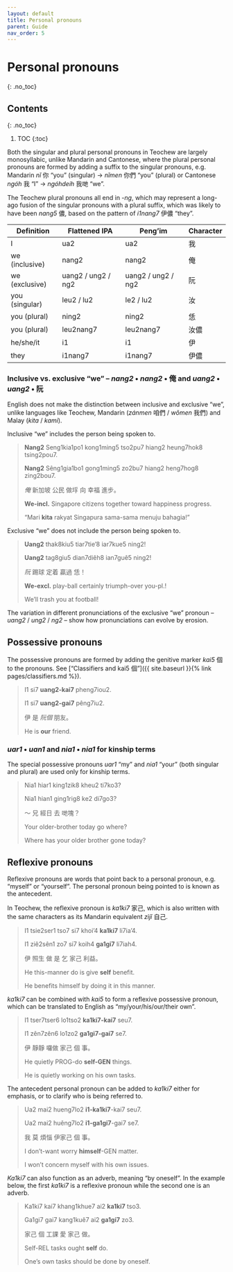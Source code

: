 ```yaml
---
layout: default
title: Personal pronouns
parent: Guide
nav_order: 5
---
```


Personal pronouns
=================
{: .no_toc}

Contents
--------
{: .no_toc}

1. TOC
{:toc}


Both the singular and plural personal pronouns in Teochew are largely monosyllabic, unlike Mandarin and Cantonese, where the plural personal pronouns are formed by adding a suffix to the singular pronouns, e.g. Mandarin *nǐ* 你 “you” (singular) → *nǐmen* 你們 “you” (plural) or Cantonese *ngóh* 我 “I” → *ngóhdeih* 我哋 “we”.

The Teochew plural pronouns all end in -*ng*, which may represent a long-ago fusion of the singular pronouns with a plural suffix, which was likely to have been *nang5* 儂, based on the pattern of *i1nang7* 伊儂 “they”.

| Definition     | Flattened IPA      | Peng’im            | Character |
|----------------|--------------------|--------------------|-----------|
| I              | ua2                | ua2                | 我        |
| we (inclusive) | nang2              | nang2              | 俺        |
| we (exclusive) | uang2 / ung2 / ng2 | uang2 / ung2 / ng2 | 阮        |
| you (singular) | leu2 / lu2         | le2 / lu2          | 汝        |
| you (plural)   | ning2              | ning2              | 恁        |
| you (plural)   | leu2nang7          | leu2nang7          | 汝儂      |
| he/she/it      | i1                 | i1                 | 伊        |
| they           | i1nang7            | i1nang7            | 伊儂      |

### Inclusive vs. exclusive “we” – *nang2* • *nang2* • 俺 and *uang2* • *uang2* • 阮

English does not make the distinction between inclusive and exclusive “we”, unlike languages like Teochew, Mandarin (*zánmen* 咱們 / *wǒmen* 我們) and Malay (*kita* / *kami*).

Inclusive “we” includes the person being spoken to.

> **Nang2** Seng1kia1po1 kong1ming5 tso2pu7 hiang2 heung7hok8 tsing2pou7.
>
> **Nang2** Sêng1gia1bo1 gong1ming5 zo2bu7 hiang2 heng7hog8 zing2bou7.
>
> *俺* 新加坡 公民 做垺 向 幸福 進步。
>
> **We-incl.** Singapore citizens together toward happiness progress.
>
> “Mari **kita** rakyat Singapura sama-sama menuju bahagia!”

Exclusive “we” does not include the person being spoken to.

> **Uang2** thak8kiu5 tiar7tie’8 iar7kue5 ning2!
>
> **Uang2** tag8giu5 dian7diêh8 ian7guê5 ning2!
>
> *阮* 踢球 定着 贏過 恁！
>
> **We-excl.** play-ball certainly triumph-over you-pl.!
>
> We’ll trash you at football!

The variation in different pronunciations of the exclusive “we” pronoun – *uang2* / *ung2* / *ng2* – show how pronunciations can evolve by erosion.

Possessive pronouns
-------------------

The possessive pronouns are formed by adding the genitive marker *kai5* 個 to the pronouns. See [“Classifiers and kai5 個”]({{ site.baseurl }}{% link pages/classifiers.md %}).

> I1 si7 **uang2-kai7** pheng7iou2.
>
> I1 si7 **uang2-gai7** pêng7iu2.
>
> 伊 是 *阮個* 朋友。
>
> He is **our** friend.

### *uar1* • *uan1* and *nia1* • *nia1* for kinship terms

The special possessive pronouns *uar1* “my” and *nia1* “your” (both singular and plural) are used only for kinship terms.

> Nia1 hiar1 king1zik8 kheu2 ti7ko3?
>
> Nia1 hian1 ging1rig8 ke2 di7go3?
>
> ～ 兄 經日 去 哋塊？
>
> Your older-brother today go where?
>
> Where has your older brother gone today?


Reflexive pronouns
------------------

Reflexive pronouns are words that point back to a personal pronoun, e.g. “myself” or “yourself”. The personal pronoun being pointed to is known as the antecedent.

In Teochew, the reflexive pronoun is *ka1ki7* 家己, which is also written with the same characters as its Mandarin equivalent *zìjǐ* 自己.

> I1 tsie2ser1 tso7 si7 khoi’4 **ka1ki7** li7ia’4.
>
> I1 ziê2sên1 zo7 si7 koih4 **ga1gi7** li7iah4.
>
> 伊 照生 做 是 乞 家己 利益。
>
> He this-manner do is give **self** benefit.
>
> He benefits himself by doing it in this manner.

*ka1ki7* can be combined with *kai5* to form a reflexive possessive pronoun, which can be translated to English as “my/your/his/our/their own”.

> I1 tser7tser6 lo1tso2 **ka1ki7-kai7** seu7.
>
> I1 zên7zên6 lo1zo2 **ga1gi7-gai7** se7.
>
> 伊 靜靜 囉做 家己 個 事。
>
> He quietly PROG-do **self-GEN** things.
>
> He is quietly working on his own tasks.

The antecedent personal pronoun can be added to *ka1ki7* either for emphasis, or to clarify who is being referred to.

> Ua2 mai2 hueng7lo2 **i1-ka1ki7**-kai7 seu7.
>
> Ua2 mai2 huêng7lo2 **i1-ga1gi7**-gai7 se7.
>
> 我 莫 煩惱 伊家己 個 事。
>
> I don’t-want worry **himself**-GEN matter.
>
> I won’t concern myself with his own issues.

*Ka1ki7* can also function as an adverb, meaning “by oneself”. In the example below, the first *ka1ki7* is a reflexive pronoun while the second one is an adverb.

> Ka1ki7 kai7 khang1khue7 ai2 **ka1ki7** tso3.
>
> Ga1gi7 gai7 kang1kuê7 ai2 **ga1gi7** zo3.
>
> 家己 個 工課 愛 家己 做。
>
> Self-REL tasks ought **self** do.
>
> One’s own tasks should be done by oneself.
